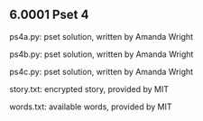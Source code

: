 ## 6.0001 Pset 4

ps4a.py: pset solution, written by Amanda Wright

ps4b.py: pset solution, written by Amanda Wright

ps4c.py: pset solution, written by Amanda Wright

story.txt: encrypted story, provided by MIT

words.txt: available words, provided by MIT
